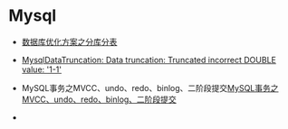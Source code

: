 # Mysql
+ [数据库优化方案之分库分表](https://www.cnblogs.com/butterfly100/p/9034281.html)

+ [MysqlDataTruncation: Data truncation: Truncated incorrect DOUBLE value: '1-1'](https://github.com/nethibernate/blog/issues/11)
+ MySQL事务之MVCC、undo、redo、binlog、二阶段提交[MySQL事务之MVCC、undo、redo、binlog、二阶段提交](https://www.huaweicloud.com/articles/5b0297fa9dd06765a6d2887be0f311b4.html)
+ 
